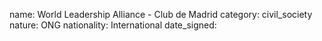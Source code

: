 name: World Leadership Alliance - Club de Madrid 
category: civil_society
nature:  ONG
nationality: International
date_signed:
    